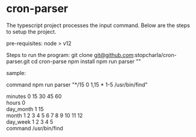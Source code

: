 # cron-parser

The typescript project processes the input command. Below are the steps to setup the project.

pre-requisites:
node > v12

Steps to run the program:
git clone git@github.com:stopcharla/cron-parser.git
cd cron-parse
npm install
npm run parser "<command goes here>"

sample: 

command
npm run parser "*/15 0 1,15 * 1-5 /usr/bin/find"

minutes 0 15 30 45 60  
hours 0  
day_month 1 15  
month 1 2 3 4 5 6 7 8 9 10 11 12  
day_week 1 2 3 4 5  
command /usr/bin/find
